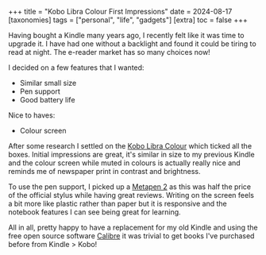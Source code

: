 +++
title = "Kobo Libra Colour First Impressions"
date = 2024-08-17
[taxonomies]
  tags = ["personal", "life", "gadgets"]
[extra]
  toc = false
+++

Having bought a Kindle many years ago, I recently felt like it was time to upgrade it. I have had one without a backlight and found it could be tiring to read
at night. The e-reader market has so many choices now!
<!-- more -->

I decided on a few features that I wanted:

- Similar small size
- Pen support 
- Good battery life

Nice to haves:

- Colour screen

After some research I settled on the [Kobo Libra Colour](https://uk.kobobooks.com/products/kobo-libra-colour/) which ticked all the boxes. Initial impressions are great, it's similar in size to my previous Kindle
and the colour screen while muted in colours is actually really nice and reminds me of newspaper print in contrast and brightness.

To use the pen support, I picked up a [Metapen 2](https://metapen.com/products/m2) as this was half the price of the official stylus while having great reviews. Writing on the screen feels a
bit more like plastic rather than paper but it is responsive and the notebook features I can see being great for learning.

All in all, pretty happy to have a replacement for my old Kindle and using the free open source software [Calibre](https://calibre-ebook.com/) it was trivial to get books I've purchased before from Kindle > Kobo!
